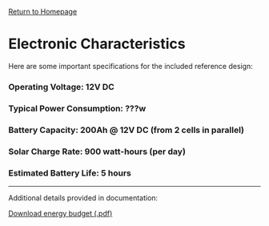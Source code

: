 <p> <a href="https://conrado-m-ucsd.github.io/SYN-100-Project/"> Return to Homepage </a> </p>

<h1> Electronic Characteristics </h1>

<p> Here are some important specifications for the included reference design: </p>

<h3> Operating Voltage: 12V DC </h3> 
<h3> Typical Power Consumption: ???w </h3> 
<h3> Battery Capacity: 200Ah @ 12V DC (from 2 cells in parallel) </h3>
<h3> Solar Charge Rate: 900 watt-hours (per day) </h3> 
<h3> Estimated Battery Life: 5 hours</h3> 

---

<p> Additional details provided in documentation: </p>
<p> <a href = "https://github.com/Conrado-M-UCSD/SYN-100-Project/raw/main/project%20documentation/Energy-Budget.pdf"> Download energy budget (.pdf) </a> </p>